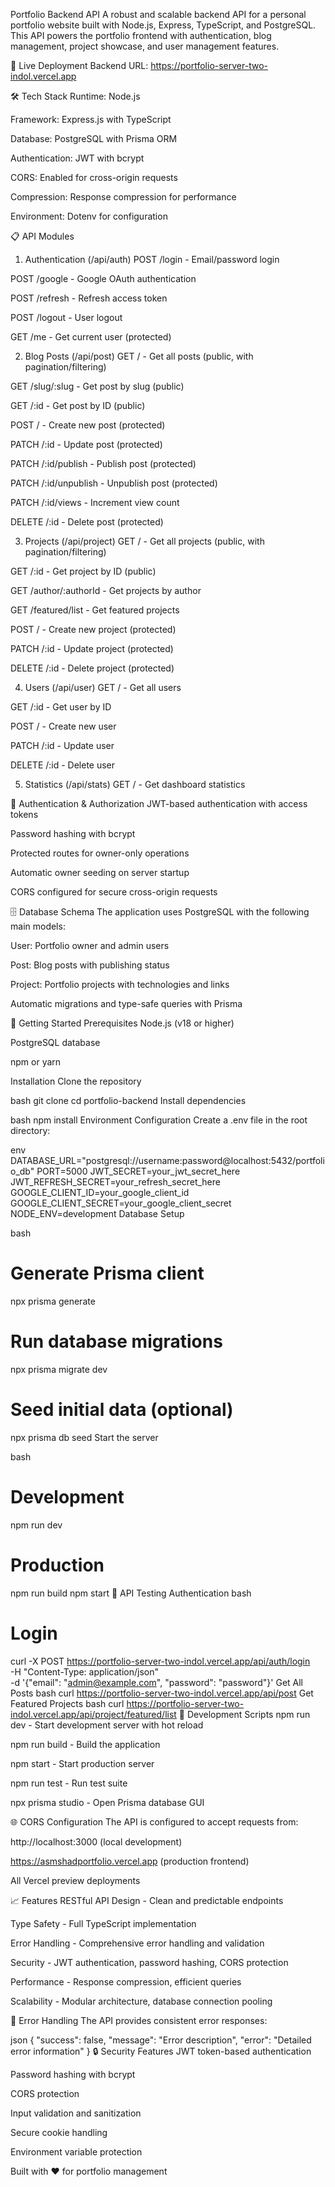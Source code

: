 Portfolio Backend API
A robust and scalable backend API for a personal portfolio website built with Node.js, Express, TypeScript, and PostgreSQL. This API powers the portfolio frontend with authentication, blog management, project showcase, and user management features.

🚀 Live Deployment
Backend URL: https://portfolio-server-two-indol.vercel.app

🛠 Tech Stack
Runtime: Node.js

Framework: Express.js with TypeScript

Database: PostgreSQL with Prisma ORM

Authentication: JWT with bcrypt

CORS: Enabled for cross-origin requests

Compression: Response compression for performance

Environment: Dotenv for configuration

📋 API Modules

1. Authentication (/api/auth)
   POST /login - Email/password login

POST /google - Google OAuth authentication

POST /refresh - Refresh access token

POST /logout - User logout

GET /me - Get current user (protected)

2. Blog Posts (/api/post)
   GET / - Get all posts (public, with pagination/filtering)

GET /slug/:slug - Get post by slug (public)

GET /:id - Get post by ID (public)

POST / - Create new post (protected)

PATCH /:id - Update post (protected)

PATCH /:id/publish - Publish post (protected)

PATCH /:id/unpublish - Unpublish post (protected)

PATCH /:id/views - Increment view count

DELETE /:id - Delete post (protected)

3. Projects (/api/project)
   GET / - Get all projects (public, with pagination/filtering)

GET /:id - Get project by ID (public)

GET /author/:authorId - Get projects by author

GET /featured/list - Get featured projects

POST / - Create new project (protected)

PATCH /:id - Update project (protected)

DELETE /:id - Delete project (protected)

4. Users (/api/user)
   GET / - Get all users

GET /:id - Get user by ID

POST / - Create new user

PATCH /:id - Update user

DELETE /:id - Delete user

5. Statistics (/api/stats)
   GET / - Get dashboard statistics

🔐 Authentication & Authorization
JWT-based authentication with access tokens

Password hashing with bcrypt

Protected routes for owner-only operations

Automatic owner seeding on server startup

CORS configured for secure cross-origin requests

🗄 Database Schema
The application uses PostgreSQL with the following main models:

User: Portfolio owner and admin users

Post: Blog posts with publishing status

Project: Portfolio projects with technologies and links

Automatic migrations and type-safe queries with Prisma

🚀 Getting Started
Prerequisites
Node.js (v18 or higher)

PostgreSQL database

npm or yarn

Installation
Clone the repository

bash
git clone <repository-url>
cd portfolio-backend
Install dependencies

bash
npm install
Environment Configuration
Create a .env file in the root directory:

env
DATABASE_URL="postgresql://username:password@localhost:5432/portfolio_db"
PORT=5000
JWT_SECRET=your_jwt_secret_here
JWT_REFRESH_SECRET=your_refresh_secret_here
GOOGLE_CLIENT_ID=your_google_client_id
GOOGLE_CLIENT_SECRET=your_google_client_secret
NODE_ENV=development
Database Setup

bash

# Generate Prisma client

npx prisma generate

# Run database migrations

npx prisma migrate dev

# Seed initial data (optional)

npx prisma db seed
Start the server

bash

# Development

npm run dev

# Production

npm run build
npm start
🧪 API Testing
Authentication
bash

# Login

curl -X POST https://portfolio-server-two-indol.vercel.app/api/auth/login \
 -H "Content-Type: application/json" \
 -d '{"email": "admin@example.com", "password": "password"}'
Get All Posts
bash
curl https://portfolio-server-two-indol.vercel.app/api/post
Get Featured Projects
bash
curl https://portfolio-server-two-indol.vercel.app/api/project/featured/list
🔧 Development Scripts
npm run dev - Start development server with hot reload

npm run build - Build the application

npm start - Start production server

npm run test - Run test suite

npx prisma studio - Open Prisma database GUI

🌐 CORS Configuration
The API is configured to accept requests from:

http://localhost:3000 (local development)

https://asmshadportfolio.vercel.app (production frontend)

All Vercel preview deployments

📈 Features
RESTful API Design - Clean and predictable endpoints

Type Safety - Full TypeScript implementation

Error Handling - Comprehensive error handling and validation

Security - JWT authentication, password hashing, CORS protection

Performance - Response compression, efficient queries

Scalability - Modular architecture, database connection pooling

🚨 Error Handling
The API provides consistent error responses:

json
{
"success": false,
"message": "Error description",
"error": "Detailed error information"
}
🔒 Security Features
JWT token-based authentication

Password hashing with bcrypt

CORS protection

Input validation and sanitization

Secure cookie handling

Environment variable protection

Built with ❤️ for portfolio management
